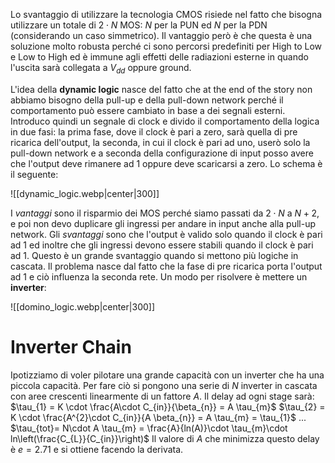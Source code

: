 
Lo svantaggio di utilizzare la tecnologia CMOS risiede nel fatto che bisogna utilizzare un totale di $2\cdot N$ MOS: $N$ per la PUN ed $N$ per la PDN (considerando un caso simmetrico). 
Il vantaggio però è che questa è una soluzione molto robusta perché ci sono percorsi predefiniti per High to Low e Low to High ed è immune agli effetti delle radiazioni esterne in quando l'uscita sarà collegata a $V_{dd}$ oppure ground.

L'idea della **dynamic logic** nasce del fatto che at the end of the story non abbiamo bisogno della pull-up e della pull-down network perché il comportamento può essere cambiato in base a dei segnali esterni.
Introduco quindi un segnale di clock e divido il comportamento della logica in due fasi: la prima fase, dove il clock è pari a zero, sarà quella di pre ricarica dell'output, la seconda, in cui il clock è pari ad uno, userò solo la pull-down network e a seconda della configurazione di input posso avere che l'output deve rimanere ad 1 oppure deve scaricarsi a zero. 
Lo schema è il seguente: 

![[dynamic_logic.webp|center|300]]

I *vantaggi* sono il risparmio dei MOS perché siamo passati da $2\cdot N$ a $N+2$, e poi non devo duplicare gli ingressi per andare in input anche alla pull-up network. 
Gli *svantaggi* sono che l'output è valido solo quando il clock è pari ad 1 ed inoltre che gli ingressi devono essere stabili quando il clock è pari ad 1. 
Questo è un grande svantaggio quando si mettono più logiche in cascata. Il problema nasce dal fatto che la fase di pre ricarica porta l'output ad 1 e ciò influenza la seconda rete. Un modo per risolvere è mettere un **inverter**: 

![[domino_logic.webp|center|300]]


# Inverter Chain

Ipotizziamo di voler pilotare una grande capacità con un inverter che ha una piccola capacità.
Per fare ciò si pongono una serie di $N$ inverter in cascata con aree crescenti linearmente di un fattore $A$. 
Il delay ad ogni stage sarà:
$\tau_{1} = K \cdot \frac{A\cdot C_{in}}{\beta_{n}} = A \tau_{m}$
$\tau_{2} = K \cdot \frac{A^{2}\cdot C_{in}}{A \beta_{n}} = A \tau_{m} = \tau_{1}$
...
$\tau_{tot}= N\cdot A \tau_{m} = \frac{A}{ln(A)}\cdot \tau_{m}\cdot ln\left(\frac{C_{L}}{C_{in}}\right)$
Il valore di $A$ che minimizza questo delay è $e = 2.71$ e si ottiene facendo la derivata.

